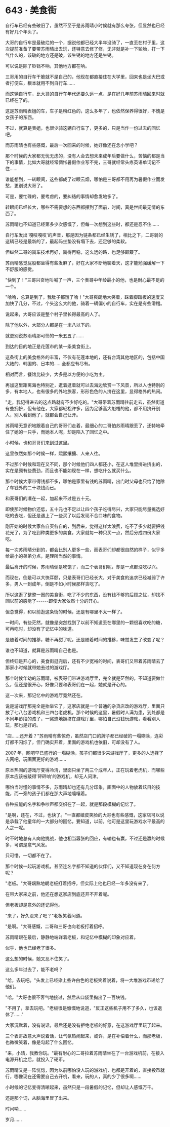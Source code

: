 <link rel="stylesheet" href="../../styles/text.css" />
<h1>643 · 美食街</h1>

自行车已经有些破旧了，虽然不至于是苏雨晴小时候就有那么夸张，但显然也已经有好几个年头了。

大哥的自行车是最破烂的一个，据说他都已经大半年没骑了，一直丢在村子里，这次提前准备了要带苏雨晴出去玩，还特意去修了修，无非就是补一下轮胎，打一下气什么的，该破的地方还是破，该生锈的地方还是生锈。

可以说是除了铃铛不响，其他地方都在响。

三哥用的自行车干脆就不是自己的，他现在都直接住在大学里，回来也是坐大巴或者打便车，根本就用不到自行车......

而这辆自行车，比大哥的自行车年代还要久远一点，是在好几年前苏雨晴回来时就已经在了的。

这是苏雨晴表姐的车，车子是粉红色的，这么多年了，也依然保养得很好，不愧是女孩子的东西。

不过，就算是表姐，也很少骑这辆自行车了，更多的，只是当作一份过去的回忆吧。

而苏雨晴也有些感慨，最后一次回来的时候，她好像还在念小学吧？

那个时候的大家都无忧无虑的，没有人会去想未来成年后要做什么，苦恼的都是当下的事情，比如大哥就经常惆怅暑假作业写不完，三哥就经常头疼英语单词记不住......

谁能想到，一转眼间，这些都成了过眼云烟，哪怕是三哥都不用再为暑假作业而发愁，更别说大哥了。

可是，要忙碌的，要考虑的，要纠结的事情却愈发地多了。

转眼间已经长大，哪些不需要想的东西都摆到了面前，时间，真是世间最无情的东西了。

苏雨晴也不知道已经第多少次感慨了，但每一次想到这些时，都还是忍不住......

自行车发出'嘎吱嘎吱'的声音，那是因为链条都已经生锈了，相比之下，二哥骑的这辆已经是最新的了，最起码坐垫没有塌下去，还足够的柔软。

但纵然二哥的骑车技术再好，骑得再稳，这么远的路，也足够颠簸了。

苏雨晴感觉屁股都坐得有些发麻了，好在大家不断地聊着天，这才能勉强缓解一下不舒服的感觉。

"快到了！"三哥兴奋地叫喊了一声，三个表哥中年龄最小的他，也是耐心最不足的一个。

"哈哈，总算是到了，我肚子都饿了哈！"大哥爽朗地大笑着，踩着脚踏板的速度又加快了几分，不过，个头这么大的他，骑着一辆偏小的自行车，实在是有些滑稽。

说起来，大哥应该是整个村子里长得最高的人了。

除了他以外，大部分人都是在一米八以下的。

就更别说苏雨晴那可怜的一米五五了......

到达的目的地正是花莲市的某一条美食街上。

这条街上的美食格外的丰富，不仅有花莲本地的，还有台湾其他地区的，包括中国大陆的、韩国的、日本的......全都应有尽有。

相对而言，餐馆比较少，大多是以方便的小吃为主。

再加这里距离海也特别近，逛着逛着就可以去海边欣赏一下风景，所以人也特别的多，有本地人，也有很多的外地旅客，形形色色的人挤在这里，显得格外的热闹。

"走，我记得进去的这点路就有不少好吃的。"大哥带着苏雨晴往前走去，虽然街道有些拥挤，但有他在，大家都轻松许多，因为足够高大魁梧的他，都不用挤开别人，别人看到他了，就都会自己让开。

苏雨晴无意识地跟着自己的哥哥们走着，最细心的二哥怕苏雨晴跟丢了，还特地牵住了她的一只手，而她本人呢，却是陷入了回忆之中。

小时候，也和哥哥们来到过这里。

这里依然如那个时候一样，熙熙攘攘、人来人往。

不过那个时候和现在又不同，那个时候他们四人都还小，在这人堆里挤进挤出的，实在是颇有些费劲，而且也不能如现在一样，想吃什么就买什么。

那个时候大家带得钱都不多，哪怕是家里有钱的苏雨晴，出门时父母也只给了她除了车钱外的二十块钱而已。

和表哥们的凑在一起，加起来不过是五十元。

即使那时候物价还低，五十元也不足以让四个孩子吃得尽兴，大家只能尽量挑选好吃的去吃，但还是遇上了一些买了以后发现不合口味的食物。

刚开始的时候大家各自买各自的，到后来，觉得这样太浪费，吃不了多少就要把钱花光了，为了吃到种类更多的美食，大家就每一种只买一点，然后分成四份大家吃。

每一次苏雨晴分到的，都会比别人更多一些，而表哥们却都很自然的样子，似乎多给最小的弟弟分点，是理所当然的事情。

最后离开的时候，苏雨晴倒是吃饱了，而三个表哥们呢，却是一点都没吃尽兴。

而现在，倒是可以大快耳颐，只是表哥们已经长大，对于美食的追求已经减弱了许多，男人一到成年，倒是不如小时候那样贪吃了。

所以这逛了整整一圈的美食街，吃了不少的东西，没有钱不够的后顾之忧，却找不回以前的感觉了------即使大家依然十分的开心。

但总觉得，和以前逛这条街的时候，还是有哪里不太一样了。

一时间，有些茫然，就像是突然找到了以前不知道丢在哪里的一颗很喜欢吃的糖，可再吃时，却没有了记忆中的味道。

是随着时间的推移，糖不再甜了呢，还是随着时间的推移，味觉发生了改变了呢？

谁也不知道，就算是苏雨晴自己也是。

但终归是开心的，美食街逛完后，还有不少宽裕的时间，表哥们又带着苏雨晴去了那家小时候就带她去过的游戏厅。

那个时候年幼的苏雨晴，被表哥们带进游戏厅里，完全就是茫然的，不知道要做什么，但还是很开心，好像只要和表哥们在一起，她就是开心的。

这一次来，那记忆中的游戏厅竟然还在。

说是游戏厅那完全是抬举它了，这家店就是一个普通的杂货店改的游戏厅，里面只放了七八台游戏机和三四台老虎机，那个时候的这里，暑假时人满为患，到处都是不同年龄段的孩子，一窝蜂地拥挤在游戏厅里，哪怕自己没钱玩游戏，看看别人玩，那也是好的。

"店......还开着？"苏雨晴有些惊奇，虽然店门口的牌子都已经破的一塌糊涂，连彩灯都不闪烁了，但门确实开着，里面的游戏机也依旧，可却没有了人。

2007 年，网吧早已盛行的一塌糊涂，孩子们都很少来游戏厅了，更多的人选择了去网吧，玩画面更好的游戏......

原本热闹的游戏厅变得冷清，里面只坐了两三个成年人，正在玩着老虎机，而哪些原本应该被敲得'砰砰响'的游戏机，却无人问津。

哪怕当时懂的事情不多，苏雨晴却也还有几分印象，画面中的人物放着炫目的技能，而一旁的孩子们都在那大声地嚷嚷着。

各种技能的名字和争吵声都交织在了一起，就是那段模糊的记忆了。

"是啊，还在，不过，也快了。"一直都嬉皮笑脸的大哥也有些感慨，这家店可以说是承载了他童年的一大部分的回忆，要知道，以前，他可是这里玩游戏水平最高的人之一呢。

时不时地总有人向他挑战，他也相当嚣张的回应，有输也有赢，不过还是赢的时候多，可谓是意气风发。

只可惜，一切都不在了。

那个时候一起玩游戏机，甚至连名字都不知道的伙伴们，又不知道现在身在何方呢？

"老板。"大哥娴熟地朝老板打着招呼，但实际上他也已经一年多没有来了。

在带大家来之前，他还在想这家店到底还开不开着呢。

但老板却是意外的还记得他。

"来了，好久没来了吧？"老板笑着问道。

"是啊。"大哥感慨，二哥和三哥也向老板打着招呼。

苏雨晴跟在最后，静静地端详着老板，和记忆中模糊的印象对应着。

似乎，他也已经老了很多。

这么想的时候，她又忍不住笑了。

这么多年过去了，能不老吗？

"给，去玩吧。"头发上已经染上些许白色的老板笑着说着，将一大堆游戏币递给了他们。

"哈。"大哥也很不客气地接过，然后从口袋里掏出了一百块钱。

"不用了，拿去玩吧。"老板很是慷慨地说道，"反正这些机子用不了多久，也该退休了......"

大家沉默着，没有说话，最后还是没有拒绝老板的好意，在这游戏厅里玩了起来。

三个表哥故意大声说着话，让气氛热闹起来，或许，是在补偿着什么，而那老板，也微微笑着，像是勾起了什么回忆。

"来，小晴，我教你玩。"最有耐心的二哥拉着苏雨晴坐在了一台游戏机前，在接入电源开机之后，就投入了硬币。

苏雨晴又是一阵恍惚，因为以前哪怕没人玩的游戏机，也都是开着的，直接投币就行，哪像现在还需要自己去开机，看来，玩的人，真的少了很多啊......

小时候的记忆变得清晰起来，虽然只是一段暑假的记忆，但却让人感慨万千。

还是那个词，从脑海里冒了出来。

时间呐......

岁月......
